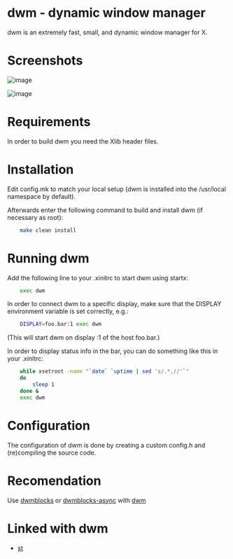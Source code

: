 # dwm - dynamic window manager

dwm is an extremely fast, small, and dynamic window manager for X.

# Screenshots

![image](https://user-images.githubusercontent.com/45224503/196011835-228f61b1-b11d-4891-929e-e2f90914e829.png)

![image](https://user-images.githubusercontent.com/45224503/196011732-12cfa7b2-0d15-47bc-aa1f-33dc639f6eae.png)


# Requirements

In order to build dwm you need the Xlib header files.


# Installation

Edit config.mk to match your local setup (dwm is installed into
the /usr/local namespace by default).

Afterwards enter the following command to build and install dwm (if
necessary as root):

```bash
    make clean install
```

# Running dwm

Add the following line to your .xinitrc to start dwm using startx:

```bash
    exec dwm
```

In order to connect dwm to a specific display, make sure that
the DISPLAY environment variable is set correctly, e.g.:

```bash
    DISPLAY=foo.bar:1 exec dwm
```

(This will start dwm on display :1 of the host foo.bar.)

In order to display status info in the bar, you can do something
like this in your .xinitrc:

```bash
    while xsetroot -name "`date` `uptime | sed 's/.*,//'`"
    do
    	sleep 1
    done &
    exec dwm
```

# Configuration

The configuration of dwm is done by creating a custom config.h
and (re)compiling the source code.

# Recomendation

Use [dwmblocks](https://github.com/torrinfail/dwmblocks) or [dwmblocks-async](https://github.com/Iwwww/dwmblocks-async) with [dwm](https://dwm.suckless.org/)

# Linked with dwm
- [st](https://github.com/Iwwww/st)
